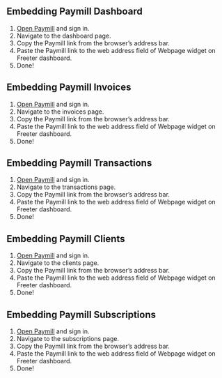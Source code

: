 ## Embedding Paymill Dashboard

1. <a href="{{ curItem.homeUrl|e }}" target="_blank">Open Paymill</a> and sign in.
2. Navigate to the dashboard page.
3. Copy the Paymill link from the browser’s address bar.
4. Paste the Paymill link to the web address field of Webpage widget on Freeter dashboard.
5. Done!

## Embedding Paymill Invoices

1. <a href="{{ curItem.homeUrl|e }}" target="_blank">Open Paymill</a> and sign in.
2. Navigate to the invoices page.
3. Copy the Paymill link from the browser’s address bar.
4. Paste the Paymill link to the web address field of Webpage widget on Freeter dashboard.
5. Done!

## Embedding Paymill Transactions

1. <a href="{{ curItem.homeUrl|e }}" target="_blank">Open Paymill</a> and sign in.
2. Navigate to the transactions page.
3. Copy the Paymill link from the browser’s address bar.
4. Paste the Paymill link to the web address field of Webpage widget on Freeter dashboard.
5. Done!

## Embedding Paymill Clients

1. <a href="{{ curItem.homeUrl|e }}" target="_blank">Open Paymill</a> and sign in.
2. Navigate to the clients page.
3. Copy the Paymill link from the browser’s address bar.
4. Paste the Paymill link to the web address field of Webpage widget on Freeter dashboard.
5. Done!

## Embedding Paymill Subscriptions

1. <a href="{{ curItem.homeUrl|e }}" target="_blank">Open Paymill</a> and sign in.
2. Navigate to the subscriptions page.
3. Copy the Paymill link from the browser’s address bar.
4. Paste the Paymill link to the web address field of Webpage widget on Freeter dashboard.
5. Done!

